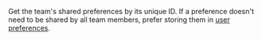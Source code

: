 Get the team's shared preferences by its unique ID. If a preference doesn't need to be shared by all team members, prefer storing them in [user preferences](/docs/references/cloud/client-web/account#getPrefs).